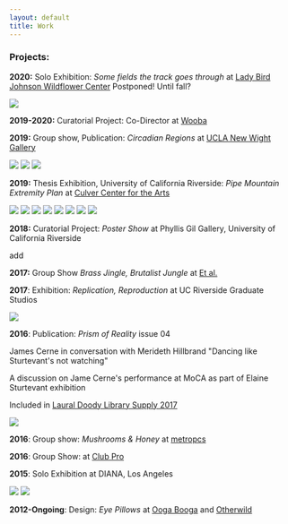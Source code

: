 ```yaml
---
layout: default
title: Work
---
```



### Projects:

**2020:** Solo Exhibition: *Some fields the track goes through* at [Lady Bird Johnson Wildflower Center](https://www.wildflower.org/) Postponed! Until fall?



![](/Images/lamp1.jpg)









**2019-2020:** Curatorial Project: Co-Director at [Wooba](https://wooba.xyz)







**2019:** Group show, Publication: *Circadian Regions* at [UCLA New Wight Gallery](https://www.art.ucla.edu/gallery/2019-2020/2019ThemeExh.html)




![](/Images/eitheror-1.jpg)
![](/Images/eitheror-2.jpg)
![](/Images/eitheror-3.jpg)









**2019:** Thesis Exhibition, University of California Riverside: *Pipe Mountain Extremity Plan* at [Culver Center for the Arts](https://ucrarts.ucr.edu/Exhibition/mfa%202019)



![](/Images/Thesis8.jpg)
![](/Images/Thesis-5.jpg)
![](/Images/Thesis-4.jpg)
![](/Images/Thesis0.jpg)
![](/Images/Thesis-2-2.jpg)
![](/Images/Thesis-16.jpg)
![](/Images/Thesis-18.jpg)
![](/Images/Thesis_crop.jpg)









**2018:** Curatorial Project: *Poster Show* at Phyllis Gil Gallery, University of California Riverside

add





**2017:** Group Show *Brass Jingle, Brutalist Jungle* at [Et al.](https://etaletc.com/brass-jingle-brutalist-jungle)




**2017**: Exhibition: *Replication, Reproduction* at UC Riverside Graduate Studios

![](/Images/mhinstall.jpg)










**2016**: Publication: *Prism of Reality* issue 04

James Cerne in conversation with Merideth Hillbrand "Dancing like Sturtevant's not watching"

A discussion on Jame Cerne's performance at MoCA as part of Elaine Sturtevant exhibition

Included in [Laural Doody Library Supply 2017](https://ldlibrarysupply.com/2017)


![](/Images/POR1.jpg)









**2016**: Group show: *Mushrooms & Honey* at [metropcs](https://metropcs.la/mushrooms/#mushrooms)





**2016**: Group Show: at [Club Pro](http://www.clubpro.la/hannah-boone-aria-dean-merideth-hillbrand)



**2015**: Solo Exhibition at DIANA, Los Angeles

![](/Images/brickhole.jpg)
![](/Images/M-7.jpg)



**2012-Ongoing**: Design: *Eye Pillows* at [Ooga Booga](https://shop.oogaboogastore.com/) and [Otherwild](https://otherwild.com/)

